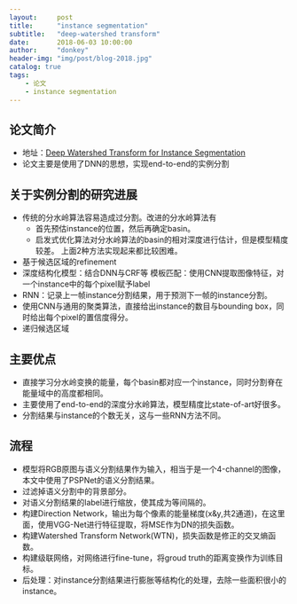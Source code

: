 ```yaml
---
layout:     post
title:      "instance segmentation"
subtitle:   "deep-watershed transform"
date:       2018-06-03 10:00:00
author:     "donkey"
header-img: "img/post/blog-2018.jpg"
catalog: true
tags:
    - 论文
    - instance segmentation
---
```


## 论文简介
* 地址：[Deep Watershed Transform for Instance Segmentation](https://arxiv.org/abs/1611.08303)
* 论文主要是使用了DNN的思想，实现end-to-end的实例分割

## 关于实例分割的研究进展
* 传统的分水岭算法容易造成过分割。改进的分水岭算法有
    * 首先预估instance的位置，然后再确定basin。
    * 启发式优化算法对分水岭算法的basin的相对深度进行估计，但是模型精度较差。
上面2种方法实现起来都比较困难。
* 基于候选区域的refinement
* 深度结构化模型：结合DNN与CRF等
模板匹配：使用CNN提取图像特征，对一个instance中的每个pixel赋予label
* RNN：记录上一帧instance分割结果，用于预测下一帧的instance分割。
* 使用CNN与通用的聚类算法，直接给出instance的数目与bounding box，同时给出每个pixel的置信度得分。
* 递归候选区域

## 主要优点
* 直接学习分水岭变换的能量，每个basin都对应一个instance，同时分割脊在能量域中的高度都相同。
* 主要使用了end-to-end的深度分水岭算法，模型精度比state-of-art好很多。
* 分割结果与instance的个数无关，这与一些RNN方法不同。

## 流程
* 模型将RGB原图与语义分割结果作为输入，相当于是一个4-channel的图像，本文中使用了PSPNet的语义分割结果。
* 过滤掉语义分割中的背景部分。
* 对语义分割结果的label进行缩放，使其成为等间隔的。
* 构建Direction Network，输出为每个像素的能量梯度(x&y,共2通道)，在这里面，使用VGG-Net进行特征提取，将MSE作为DN的损失函数。
* 构建Watershed Transform Network(WTN)，损失函数是修正的交叉熵函数。
* 构建级联网络，对网络进行fine-tune，将groud truth的距离变换作为训练目标。
* 后处理：对instance分割结果进行膨胀等结构化的处理，去除一些面积很小的instance。